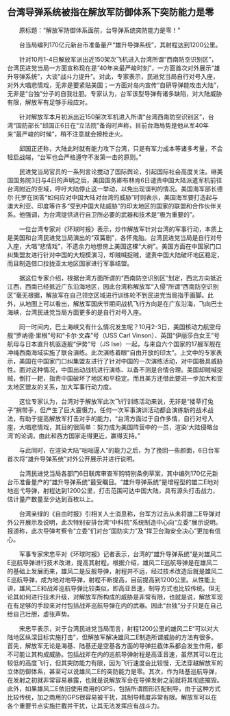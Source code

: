 ## 台湾导弹系统被指在解放军防御体系下突防能力是零
　　原标题：“解放军防御体系面前，台导弹系统突防能力是零！”

　　台当局编列170亿元新台币准备量产“雄升导弹系统”，其射程达到1200公里。

　　针对10月1-4日解放军派出近150架次飞机进入台湾所谓“西南防空识别区”，台湾民进党当局一方面宣称现在是“40年来最严峻时刻”，一方面首次对外展示“雄升导弹系统”，大谈“战斗力提升”。对此，专家表示，民进党当局自行对号入座，对外大唱悲情戏，无非是要紧贴美国；一方面对岛内宣传“自研导弹能攻击大陆”，无非是“台独”分子的自我壮胆。专家认为，台军该型导弹有诸多缺陷，对大陆威胁有限，解放军有足够手段应对。

　　针对解放军本月初派出近150架次军机进入所谓“台湾西南防空识别区”，台湾“国防部长”邱国正6日在“立法院”备询时声称，目前台海局势是他从军40年来“最严峻的时候”，稍不注意就会擦枪走火。

　　邱国正还称，大陆此时就有能力攻下台湾，只是有军力成本等诸多考量，不会轻启战端，“台军也会严格遵守不发第一击的原则。”

　　民进党当局官员的一系列言论搅动了国际舆论，引起国际社会高度关注。继美国国务院3日与4日的声明之后，美国国务卿布林肯6日谴责中国大陆派遣军机前往台湾附近的空域，呼吁大陆停止这一举动，以免出现误判的情况。美国海军部长德尔·托罗在回答“如何应对中国大陆对台湾的威胁”时则表示，美国海军要打造起与澳大利亚、印度等许多“受到中国大陆威胁”的印太地区的国家的联盟和合作伙伴关系。他强调，为台湾提供进行自卫所必要的武器和技术是“极为重要的”。

　　一位台湾专家对《环球时报》表示，炒作解放军针对台湾的军事行动，本质上是美国和台湾民进党当局演出的“双簧剧”，各怀鬼胎。台湾民进党当局是自行对号入座，大唱“悲情戏”，不遗余力地想傍上美国这棵“大树”。美国方面在中国家门口纠集盟友进行针对中国的大规模演习，却贼喊捉贼，谴责中国大陆破坏地区稳定，而且制造借口拉拢亚太地区国家进行军事结盟。

　　据这位专家介绍，根据台湾方面所谓的“西南防空识别区”划定，西北方向抵近江西，西南已经抵近广东沿海地区，因此台湾称解放军“入侵”所谓“西南防空识别区”毫无根据，解放军在自己领空区域进行训练轮不到民进党当局指手画脚。此外，从地图上可以看出，解放军国庆节期间战机飞行方向是在广东沿海，飞向巴士海峡，台湾民进党当局方面更多的是自行对号入座。

　　同一时间内，巴士海峡又有什么情况发生呢？10月2-3日，美国核动力航空母舰“罗纳德·里根”号和“卡尔·文森”号（USS Carl Vinson）、英国“伊丽莎白女王”号航母与日本直升机驱逐舰“伊势”号（JS Ise）一起，与来自六个国家的17艘军舰在冲绳西南海域实施了联合演练。此次演练着眼“自由开放的印太”。上文中的专家表示，美国在中国家门口纠集盟友进行了针对中国的一次演练活动，对中国极具威胁性。面对这种情况，中国出动战机进行演练、以备不测是合情合理。美国却贼喊捉贼，倒打一耙，指责中国破坏了地区和平稳定。而且美方还借此要进一步加大和亚太地区盟友的关系，加大军事行动力度。

　　这位专家认为，台湾对于解放军此次飞行训练活动来说，无非是“搂草打兔子”捎带手，但产生了巨大震慑力。任何一次军事演训活动都会演练新的战术战法，有助于提高解放军打击对手的能力，“台湾方面过于自作多情，自行对号入座，大唱悲情戏，其目的很简单：努力成为美国阵营中的一员，渲染‘大陆侵略台湾’的论调，由此和西方国家走得更近，赢得支持。”

　　与此同时，在渲染大陆“咄咄逼人”的能力之后，为了挽回一些颜面，6日台军首次将“雄升导弹系统”对外公开展示并进行说明。

　　台湾民进党当局各部门6日联席审查军购特别条例草案，其中编列170亿元新台币准备量产的“雄升导弹系统”最受瞩目。“雄升导弹系统”是增程型的雄二E地对地巡弋导弹，射程达到1200公里，打击范围可达中国大陆，具有源头打击战力，估计量产数量至少达到百枚以上。

　　台湾亲绿的《自由时报》引相关人士消息称，台军方过去从未将雄二E导弹对外公开展示及说明，此次特别安排台湾“中科院”系统制造中心向“立委”展示说明。报道称，此次导弹考察令“立委”们对台“国防实力”及“捍卫台海安全决心”更加有信心。

　　军事专家宋忠平对《环球时报》记者表示，台湾的“雄升导弹系统”是对雄风二E巡航导弹进行技术改进，提高其射程。根据介绍，雄风二E巡航导弹是在雄风二的基础上发展而来，雄风二是反舰导弹，射程并不远，经过技术改造后就是雄风二E巡航导弹，成为地对地导弹，射程不断提高，目前提高到1200公里。从性能上讲，雄风二E和战斧巡航导弹比较类似，即高亚音速，制导方式也比较传统。但无论其如何进行技术升级，对解放军所构成的威胁是非常有限，也就是说，解放军现在有足够的手段来对付包括战斧巡航导弹在内的武器。因此“台独”分子只是在自己给自己壮胆，虚张声势。

　　宋忠平表示，对于台湾民进党当局而言，射程1200公里的雄风二E“可以对大陆地区纵深目标实施打击”，但解放军解决雄风二E制造所谓威胁的方法有很多。首先，解放军无论是海基、陆基还是空基各方面的导弹拦截体系都会发生作用，都不可能让其构成威胁。包括战斧在内的巡航导弹射程是高亚音速，虽然其可以在比较低的高度飞行，但其突防能力有限，因为飞行速度会比较慢，无法穿越解放军的立体防御体系，甚至可以说雄风二E的突防能力是零。其次，作为陆基巡航导弹，在发射之初就非常容易暴露，也就是说解放军会在导弹发射之前就将其彻底摧毁。此外，如果雄风二E依旧使用商用的GPS，包括所谓图形匹配制导，由于这种方式比较传统，加之商用的GPS很容易被干扰，其制导精度非常有限。解放军可以在各个重要节点实施拦截并干扰，让其无法发挥应有战斗力。





